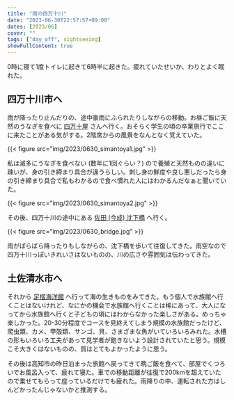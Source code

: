 ```yaml
---
title: "雨の四万十川"
date: "2023-06-30T22:57:57+09:00"
dates: [2023/06]
cover: ""
tags: ["day off", sightseeing]
showFullContent: true
---
```


0時に寝て1度トイレに起きて6時半に起きた。疲れていたせいか、わりとよく眠れた。

## 四万十川市へ

雨が降ったり止んだりの、途中豪雨にふられたりしながらの移動。お昼ご飯に天然のうなぎを食べに [四万十屋](https://shimantoya.com/) さんへ行く。おそらく学生の頃の卒業旅行でここに来たことがある気がする。2階席からの風景をなんとなく覚えていた。

{{< figure src="img/2023/0630_simantoya1.jpg" >}}

私は滅多にうなぎを食べない (数年に1回ぐらい？) ので養殖と天然ものの違いに疎いが、身の引き締まり具合が違うらしい。刺し身の鮮度や良し悪しだったら身の引き締まり具合で私もわかるので食べ慣れた人にはわかるんだなぁと聞いていた。

{{< figure src="img/2023/0630_simantoya2.jpg" >}}

その後、四万十川の途中にある [佐田 (今成) 沈下橋](https://www.city.shimanto.lg.jp/soshiki/13/1454.html) へ行く。

{{< figure src="img/2023/0630_bridge.jpg" >}}

雨がぱらぱら降ったりもしながらの、沈下橋を歩いて往復してきた。雨空なので四万十川っぽいきれいさはないものの、川の広さや雰囲気は伝わってきた。

## 土佐清水市へ

それから [足摺海洋館](https://kaiyoukan.jp/) へ行って海の生きものをみてきた。もう個人で水族館へ行くことはないけれど、なにかの機会で水族館へ行くことは稀にあって、大人になってから水族館へ行くと子どもの頃にはわからなかった楽しさがある。めっちゃ楽しかった。20-30分程度でコースを見終えてしまう規模の水族館だったけど、爬虫類、カメ、甲殻類、サンゴ、貝、さまざまな魚がいていろいろみれた。水槽の形もいろいろ工夫があって見学者が飽きないよう設計されていたと思う。規模こそ大きくはないものの、質はとてもよかったように思う。

その後は高知市の昨日泊まった旅館へ戻ってきて晩ご飯を食べて、部屋でくつろいでお風呂入って、疲れて寝た。車での移動距離が往復で200kmを超えていたので乗せてもらって座っているだけでも疲れた。雨降りの中、運転された方はしんどかったんじゃないかと推測する。
